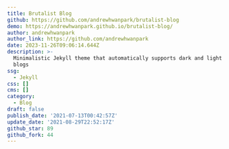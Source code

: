 ```yaml
---
title: Brutalist Blog
github: https://github.com/andrewhwanpark/brutalist-blog
demo: https://andrewhwanpark.github.io/brutalist-blog/
author: andrewhwanpark
author_link: https://github.com/andrewhwanpark
date: 2023-11-26T09:06:14.644Z
description: >-
  Minimalistic Jekyll theme that automatically supports dark and light modes for
  blogs
ssg:
  - Jekyll
css: []
cms: []
category:
  - Blog
draft: false
publish_date: '2021-07-13T00:42:57Z'
update_date: '2021-08-29T22:52:17Z'
github_star: 89
github_fork: 44
---
```

